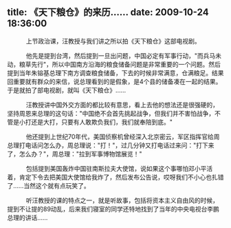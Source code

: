 title: 《天下粮仓》的来历……
date: 2009-10-24 18:36:00
---

 

    　　上节政治课，汪教授与我们讲之所以拍《天下粮仓》这部电视剧。

    　　他先是提到台湾，然后提到一旦出问题，中国必定有军事行动，"而兵马未 动，粮草先行"，所以中国南方沿海的粮食储备问题是非常重要的一个问题。然后提到当年朱镕基总理下南方调查粮食储备，下去的时候非常满意，仓满粮足。结果 回重要就有群众的来信，说总理看到的是假象，是4个县的储备凑在一起的结果。于是就拍了部电视剧，就叫《天下粮仓》……

    　　汪教授讲中国外交方面的都比较有意思，看上去他的想法还是很强硬的，坚持周恩来总理的这句话："中国绝不会首先挑起战争，但我们并不害怕战争，不管是小打还是大打，只要有人敢欺负我们，我们就奉陪到底。"

    　　他还提到上世纪70年代，美国侦察机曾经深入北京密云，军区指挥官给周总理打电话问怎么办，周总理说："打！"，过几分钟又打电话过来问："打下来了，怎么办？"，周总理："拉到军事博物馆展览！"

    　　包括提到美国轰炸中国驻南斯拉夫大使馆，说如果这个事哪怕邓小平活着，肯定下令去把美国大使馆给我炸了，然后发布公告说，哎呀我们不小心也扎错了……当然这个就有点玩笑了。

    　　听汪教授的课的特点之一，就是听故事，包括将资本主义自由风的时候，提到不让提的89动乱，后来我们寝室的同学还特地找到了当年的中央电视台李鹏总理的讲话……
 
